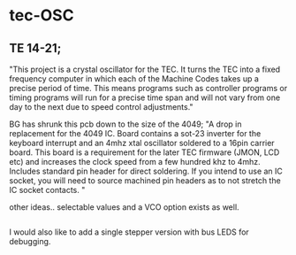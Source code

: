 # tec-OSC


## TE 14-21; 
"This project is a crystal oscillator for the
TEC. It turns the TEC into a fixed frequency computer in which each of the
Machine Codes takes up a precise period
of time.
This means programs such as controller
programs or timing programs will run for
a precise time span and will not vary from
one day to the next due to speed control
adjustments."

BG has shrunk this pcb down to the size of the 4049; "A drop in replacement for the 4049 IC. Board contains a sot-23 inverter for the keyboard interrupt and an 4mhz xtal oscillator soldered to a 16pin carrier board. This board is a requirement for the later TEC firmware (JMON, LCD etc) and increases the clock speed from a few hundred khz to 4mhz.
Includes standard pin header for direct soldering. If you intend to use an IC socket, you will need to source machined pin headers as to not stretch the IC socket contacts. "

other ideas..
selectable values and a VCO option exists as well.

![]()

I would also like to add a single stepper version with bus LEDS for debugging.

